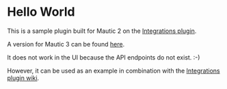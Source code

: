 # Hello World
This is a sample plugin built for Mautic 2 on the [Integrations plugin](https://github.com/mautic-inc/plugin-integrations).

A version for Mautic 3 can be found [here](https://github.com/mautic-inc/plugin-helloworld/tree/mautic-3).

It does not work in the UI because the API endpoints do not exist. :-) 

However, it can be used as an example in combination with the [Integrations plugin wiki](https://github.com/mautic-inc/plugin-integrations/wiki).